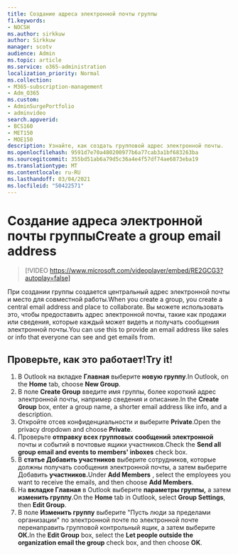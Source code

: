 ```yaml
---
title: Создание адреса электронной почты группы
f1.keywords:
- NOCSH
ms.author: sirkkuw
author: Sirkkuw
manager: scotv
audience: Admin
ms.topic: article
ms.service: o365-administration
localization_priority: Normal
ms.collection:
- M365-subscription-management
- Adm_O365
ms.custom:
- AdminSurgePortfolio
- adminvideo
search.appverid:
- BCS160
- MET150
- MOE150
description: Узнайте, как создать групповой адрес электронной почты.
ms.openlocfilehash: 9591d7e70a480200977b6a77cab3a1bf683263ba
ms.sourcegitcommit: 355bd51ab6a79d5c36a4e4f57df74ae6873eba19
ms.translationtype: MT
ms.contentlocale: ru-RU
ms.lasthandoff: 03/04/2021
ms.locfileid: "50422571"
---
```

# <a name="create-a-group-email-address"></a><span data-ttu-id="16ad0-103">Создание адреса электронной почты группы</span><span class="sxs-lookup"><span data-stu-id="16ad0-103">Create a group email address</span></span>

> [!VIDEO https://www.microsoft.com/videoplayer/embed/RE2GCG3?autoplay=false]

<span data-ttu-id="16ad0-104">При создании группы создается центральный адрес электронной почты и место для совместной работы.</span><span class="sxs-lookup"><span data-stu-id="16ad0-104">When you create a group, you create a central email address and place to collaborate.</span></span> <span data-ttu-id="16ad0-105">Вы можете использовать это, чтобы предоставить адрес электронной почты, такие как продажи или сведения, которые каждый может видеть и получать сообщения электронной почты.</span><span class="sxs-lookup"><span data-stu-id="16ad0-105">You can use this to provide an email address like sales or info that everyone can see and get emails from.</span></span>

## <a name="try-it"></a><span data-ttu-id="16ad0-106">Проверьте, как это работает!</span><span class="sxs-lookup"><span data-stu-id="16ad0-106">Try it!</span></span>

1. <span data-ttu-id="16ad0-107">В Outlook на вкладке  **Главная** выберите  **новую группу**.</span><span class="sxs-lookup"><span data-stu-id="16ad0-107">In Outlook, on the  **Home** tab, choose  **New Group**.</span></span>
2. <span data-ttu-id="16ad0-108">В поле  **Create Group**  введите имя группы, более короткий адрес электронной почты, например сведения и описание.</span><span class="sxs-lookup"><span data-stu-id="16ad0-108">In the  **Create Group**  box, enter a group name, a shorter email address like info, and a description.</span></span>
3. <span data-ttu-id="16ad0-109">Откройте отсев конфиденциальности и выберите  **Private**.</span><span class="sxs-lookup"><span data-stu-id="16ad0-109">Open the privacy dropdown and choose  **Private**.</span></span>
4. <span data-ttu-id="16ad0-110">Проверьте  **отправку всех групповых сообщений электронной**  почты и событий в почтовые ящики участников.</span><span class="sxs-lookup"><span data-stu-id="16ad0-110">Check the  **Send all group email and events to members' inboxes**  check box.</span></span>
5. <span data-ttu-id="16ad0-111">В **статье Добавить участников** выберите сотрудников, которые должны получать сообщения электронной почты, а затем выберите Добавить **участников.**</span><span class="sxs-lookup"><span data-stu-id="16ad0-111">Under  **Add Members** , select the employees you want to receive the emails, and then choose  **Add Members**.</span></span>
6. <span data-ttu-id="16ad0-112">На  **вкладке Главная**  в Outlook выберите  **параметры группы,** а затем **изменить группу**.</span><span class="sxs-lookup"><span data-stu-id="16ad0-112">On the  **Home**  tab in Outlook, select  **Group Settings**, then **Edit Group**.</span></span>
7. <span data-ttu-id="16ad0-113">В поле **Изменить группу** выберите "Пусть люди за пределами организации" по электронной почте по электронной почте перенаправить групповой контрольный ящик, а затем выберите  **ОК.**</span><span class="sxs-lookup"><span data-stu-id="16ad0-113">In the  **Edit Group**  box, select the  **Let people outside the organization email the group**  check box, and then choose  **OK**.</span></span>